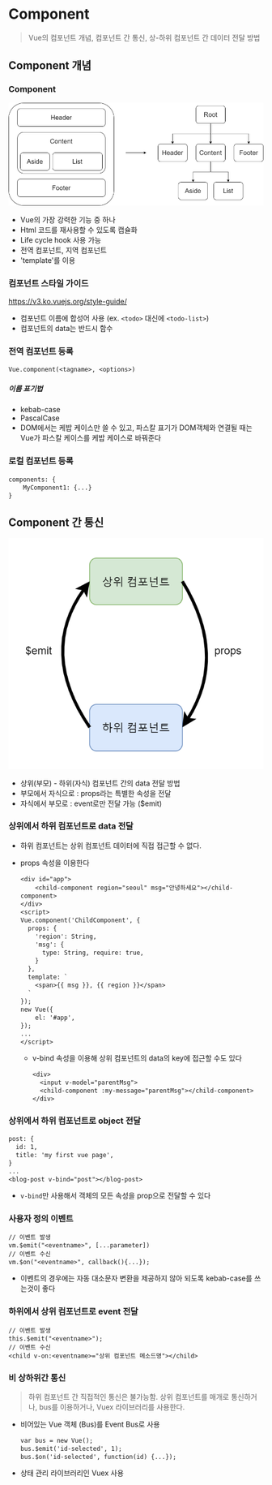 # Component

> Vue의 컴포넌트 개념, 컴포넌트 간 통신, 상-하위 컴포넌트 간 데이터 전달 방법



## Component 개념

### Component

![component](img/component.png)

- Vue의 가장 강력한 기능 중 하나
- Html 코드를 재사용할 수 있도록 캡슐화
- Life cycle hook 사용 가능
- 전역 컴포넌트, 지역 컴포넌트
- 'template'를 이용



### 컴포넌트 스타일 가이드

https://v3.ko.vuejs.org/style-guide/

- 컴포넌트 이름에 합성어 사용 (ex. `<todo>` 대신에 `<todo-list>`)
- 컴포넌트의 data는 반드시 함수



### 전역 컴포넌트 등록

```vue
Vue.component(<tagname>, <options>)
```

##### 이름 표기법

- kebab-case
- PascalCase
- DOM에서는 케밥 케이스만 쓸 수 있고, 파스칼 표기가 DOM객체와 연결될 때는 Vue가 파스칼 케이스를 케밥 케이스로 바꿔준다



### 로컬 컴포넌트 등록

```vue
components: {
	MyComponent1: {...}
}
```



## Component 간 통신

![img](img/Screenshot_25-16363857367742.png)

- 상위(부모) - 하위(자식) 컴포넌트 간의 data 전달 방법
- 부모에서 자식으로 : props라는 특별한 속성을 전달
- 자식에서 부모로 : event로만 전달 가능 ($emit)



### 상위에서 하위 컴포넌트로 data 전달

- 하위 컴포넌트는 상위 컴포넌트 데이터에 직접 접근할 수 없다.

- props 속성을 이용한다

  ```vue
  <div id="app">
      <child-component region="seoul" msg="안녕하세요"></child-component>
  </div>
  <script>
  Vue.component('ChildComponent', {
    props: {
      'region': String,
      'msg': {
        type: String, require: true,
      }
    },
    template: `
      <span>{{ msg }}, {{ region }}</span>
    `
  });
  new Vue({
      el: '#app',
  });
  ...
  </script>
  ```

  - v-bind 속성을 이용해 상위 컴포넌트의 data의 key에 접근할 수도 있다

    ```vue
    <div>
      <input v-model="parentMsg">
      <child-component :my-message="parentMsg"></child-component>
    </div>
    ```



### 상위에서 하위 컴포넌트로 object 전달

```vue
post: {
  id: 1,
  title: 'my first vue page',
}
...
<blog-post v-bind="post"></blog-post>
```

- `v-bind`만 사용해서 객체의 모든 속성을 prop으로 전달할 수 있다



### 사용자 정의 이벤트

```
// 이벤트 발생
vm.$emit("<eventname>", [...parameter])
// 이벤트 수신
vm.$on("<eventname>", callback(){...});
```

- 이벤트의 경우에는 자동 대소문자 변환을 제공하지 않아 되도록 kebab-case를 쓰는것이 좋다



### 하위에서 상위 컴포넌트로 event 전달

```
// 이벤트 발생
this.$emit("<eventname>");
// 이벤트 수신
<child v-on:<eventname>="상위 컴포넌트 메소드명"></child>
```



### 비 상하위간 통신 

> 하위 컴포넌트 간 직접적인 통신은 불가능함. 상위 컴포넌트를 매개로 통신하거나, bus를 이용하거나, Vuex 라이브러리를 사용한다.

- 비어있는 Vue 객체 (Bus)를 Event Bus로 사용

  ```
  var bus = new Vue();
  bus.$emit('id-selected', 1);
  bus.$on('id-selected', function(id) {...});
  ```

- 상태 관리 라이브러리인 Vuex 사용